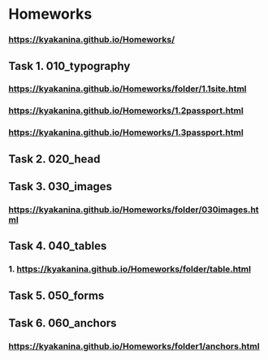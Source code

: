 # Homeworks
### https://kyakanina.github.io/Homeworks/
## Task 1. 010_typography
### https://kyakanina.github.io/Homeworks/folder/1.1site.html
### https://kyakanina.github.io/Homeworks/1.2passport.html
### https://kyakanina.github.io/Homeworks/1.3passport.html
## Task 2. 020_head
## Task 3. 030_images
### https://kyakanina.github.io/Homeworks/folder/030images.html
## Task 4. 040_tables
### 1.  https://kyakanina.github.io/Homeworks/folder/table.html
## Task 5. 050_forms
## Task 6. 060_anchors
### https://kyakanina.github.io/Homeworks/folder1/anchors.html
